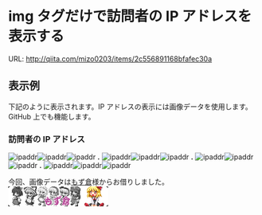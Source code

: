 # img タグだけで訪問者の IP アドレスを表示する
URL: http://qiita.com/mizo0203/items/2c556891168bfafec30a

## 表示例
下記のように表示されます。IP アドレスの表示には画像データを使用します。
GitHub 上でも機能します。

### 訪問者の IP アドレス
![ipaddr](http://ipaddr-img-onry.appspot.com/ipaddress?index=0)![ipaddr](http://ipaddr-img-onry.appspot.com/ipaddress?index=1)![ipaddr](http://ipaddr-img-onry.appspot.com/ipaddress?index=2) **.** ![ipaddr](http://ipaddr-img-onry.appspot.com/ipaddress?index=3)![ipaddr](http://ipaddr-img-onry.appspot.com/ipaddress?index=4)![ipaddr](http://ipaddr-img-onry.appspot.com/ipaddress?index=5) **.** ![ipaddr](http://ipaddr-img-onry.appspot.com/ipaddress?index=6)![ipaddr](http://ipaddr-img-onry.appspot.com/ipaddress?index=7)![ipaddr](http://ipaddr-img-onry.appspot.com/ipaddress?index=8) **.** ![ipaddr](http://ipaddr-img-onry.appspot.com/ipaddress?index=9)![ipaddr](http://ipaddr-img-onry.appspot.com/ipaddress?index=10)![ipaddr](http://ipaddr-img-onry.appspot.com/ipaddress?index=11)

今回、画像データは[もず倉](http://members.jcom.home.ne.jp/mozunatto/)様からお借りしました。
![banner](war/banner/banner_mozu03b.gif)
